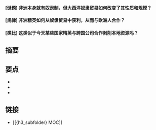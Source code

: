 #### [谜题] 非洲本身就有奴隶制，但大西洋奴隶贸易如何改变了其性质和规模？


#### [规律] 非洲精英如何从奴隶贸易中获利，从而与欧洲人合作？


#### [类比] 这类似于今天某些国家精英与跨国公司合作剥削本地资源吗？


## 摘要


## 要点

- 
- 
- 

## 链接

- [[{h3_subfolder} MOC]]
